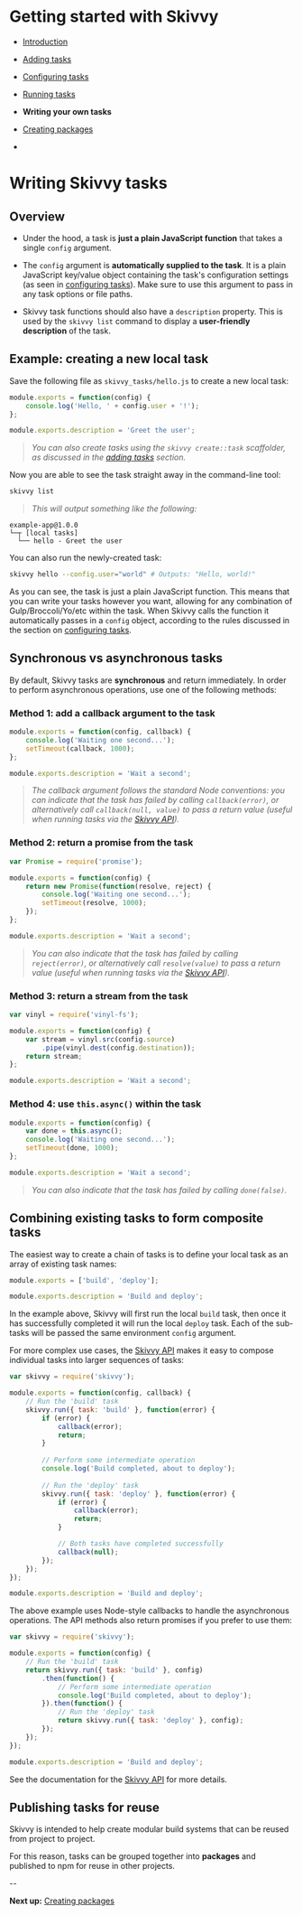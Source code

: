 # Getting started with Skivvy

- [Introduction](00-introduction.md)
- [Adding tasks](01-adding-tasks.md)
- [Configuring tasks](02-configuring-tasks.md)
- [Running tasks](03-running-tasks.md)
- **Writing your own tasks**
- [Creating packages](05-creating-packages.md)

-

# Writing Skivvy tasks

## Overview
- Under the hood, a task is **just a plain JavaScript function** that takes a single `config` argument.

- The `config` argument is **automatically supplied to the task**. It is a plain JavaScript key/value object containing the task's configuration settings (as seen in [configuring tasks](02-configuring-tasks.md)). Make sure to use this argument to pass in any task options or file paths.

- Skivvy task functions should also have a `description` property. This is used by the `skivvy list` command to display a **user-friendly description** of the task.

## Example: creating a new local task

Save the following file as `skivvy_tasks/hello.js` to create a new local task:

```javascript
module.exports = function(config) {
	console.log('Hello, ' + config.user + '!');
};

module.exports.description = 'Greet the user';
```
> _You can also create tasks using the `skivvy create::task` scaffolder, as discussed in the [adding tasks](01-adding-tasks.md) section._

Now you are able to see the task straight away in the command-line tool:

```bash
skivvy list
```

> _This will output something like the following:_
```
example-app@1.0.0
└─┬ [local tasks]
  └── hello - Greet the user
```

You can also run the newly-created task:

```bash
skivvy hello --config.user="world" # Outputs: "Hello, world!"
```

As you can see, the task is just a plain JavaScript function. This means that you can write your tasks however you want, allowing for any combination of Gulp/Broccoli/Yo/etc within the task. When Skivvy calls the function it automatically passes in a `config` object, according to the rules discussed in the section on [configuring tasks](02-configuring-tasks.md).


## Synchronous vs asynchronous tasks

By default, Skivvy tasks are **synchronous** and return immediately. In order to perform asynchronous operations, use one of the following methods:

### Method 1: add a callback argument to the task

```javascript
module.exports = function(config, callback) {
	console.log('Waiting one second...');
	setTimeout(callback, 1000);
};

module.exports.description = 'Wait a second';
```
> _The callback argument follows the standard Node conventions: you can indicate that the task has failed by calling `callback(error)`, or alternatively call `callback(null, value)` to pass a return value (useful when running tasks via the [Skivvy API](../api.md#skivvy.run))._

### Method 2: return a promise from the task

```javascript
var Promise = require('promise');

module.exports = function(config) {
	return new Promise(function(resolve, reject) {
		console.log('Waiting one second...');
		setTimeout(resolve, 1000);
	});
};

module.exports.description = 'Wait a second';
```
> _You can also indicate that the task has failed by calling `reject(error)`, or alternatively call `resolve(value)` to pass a return value (useful when running tasks via the [Skivvy API](../api.md#skivvy.run))._


### Method 3: return a stream from the task

```javascript
var vinyl = require('vinyl-fs');

module.exports = function(config) {
	var stream = vinyl.src(config.source)
		.pipe(vinyl.dest(config.destination));
	return stream;
};

module.exports.description = 'Wait a second';
```

### Method 4: use `this.async()` within the task

```javascript
module.exports = function(config) {
	var done = this.async();
	console.log('Waiting one second...');
	setTimeout(done, 1000);
};

module.exports.description = 'Wait a second';
```

> _You can also indicate that the task has failed by calling `done(false)`._


## Combining existing tasks to form composite tasks

The easiest way to create a chain of tasks is to define your local task as an array of existing task names:

```javascript
module.exports = ['build', 'deploy'];

module.exports.description = 'Build and deploy';
```

In the example above, Skivvy will first run the local `build` task, then once it has successfully completed it will run the local `deploy` task. Each of the sub-tasks will be passed the same environment `config` argument.

For more complex use cases, the [Skivvy API](../api.md) makes it easy to compose individual tasks into larger sequences of tasks:

```javascript
var skivvy = require('skivvy');

module.exports = function(config, callback) {
	// Run the 'build' task
	skivvy.run({ task: 'build' }, function(error) {
		if (error) {
			callback(error);
			return;
		}
		
		// Perform some intermediate operation
		console.log('Build completed, about to deploy');
		
		// Run the 'deploy' task
		skivvy.run({ task: 'deploy' }, function(error) {
			if (error) {
				callback(error);
				return;
			}

			// Both tasks have completed successfully
			callback(null);
		});
	});
});

module.exports.description = 'Build and deploy';
```

The above example uses Node-style callbacks to handle the asynchronous operations. The API methods also return promises if you prefer to use them:


```javascript
var skivvy = require('skivvy');

module.exports = function(config) {
	// Run the 'build' task
	return skivvy.run({ task: 'build' }, config)
		.then(function() {
			// Perform some intermediate operation
			console.log('Build completed, about to deploy');
		}).then(function() {
			// Run the 'deploy' task
			return skivvy.run({ task: 'deploy' }, config);
		});
	});
});

module.exports.description = 'Build and deploy';
```

See the documentation for the [Skivvy API](../api.md) for more details.


## Publishing tasks for reuse

Skivvy is intended to help create modular build systems that can be reused from project to project.

For this reason, tasks can be grouped together into **packages** and published to npm for reuse in other projects.

--

**Next up:** [Creating packages](05-creating-packages.md)
